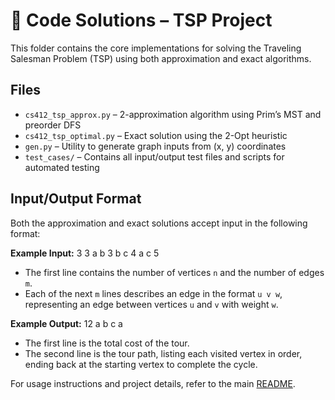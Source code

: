 # 🧠 Code Solutions – TSP Project

This folder contains the core implementations for solving the Traveling Salesman Problem (TSP) using both approximation and exact algorithms.

## Files

- `cs412_tsp_approx.py` – 2-approximation algorithm using Prim’s MST and preorder DFS
- `cs412_tsp_optimal.py` – Exact solution using the 2-Opt heuristic
- `gen.py` – Utility to generate graph inputs from (x, y) coordinates
- `test_cases/` – Contains all input/output test files and scripts for automated testing

## Input/Output Format

Both the approximation and exact solutions accept input in the following format:

**Example Input:**
3 3
a b 3
b c 4
a c 5

- The first line contains the number of vertices `n` and the number of edges `m`.
- Each of the next `m` lines describes an edge in the format `u v w`, representing an edge between vertices `u` and `v` with weight `w`.

**Example Output:**
12
a b c a

- The first line is the total cost of the tour.
- The second line is the tour path, listing each visited vertex in order, ending back at the starting vertex to complete the cycle.

For usage instructions and project details, refer to the main [README](../README.md).
